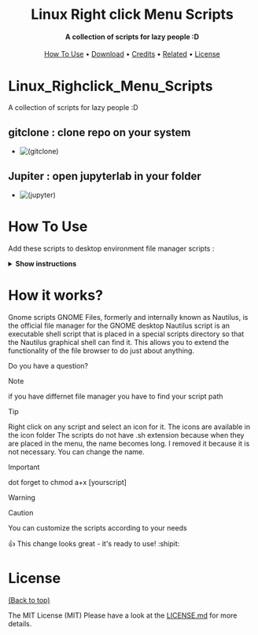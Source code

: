 
<h1 align="center">
  Linux Right click Menu Scripts
  <br>
</h1>

<h4 align="center">A collection of scripts for lazy people :D </h4>

<p align="center">
  <a href="#how-to-use">How To Use</a> •
  <a href="#download">Download</a> •
  <a href="#credits">Credits</a> •
  <a href="#related">Related</a> •
  <a href="#license">License</a>
</p>

# Linux_Righclick_Menu_Scripts
A collection of scripts for lazy people :D
## gitclone : clone repo on your system
  - ![(gitclone) ](https://raw.githubusercontent.com/MehrdadLinux/Linux_Righclick_Menu_Scripts/main/Doc/gitclone.gif)
## Jupiter : open jupyterlab in your folder
 -  ![(jupyter) ](https://raw.githubusercontent.com/MehrdadLinux/Linux_Righclick_Menu_Scripts/main/Doc/jupyter.gif)

# How To Use
Add these scripts to desktop environment file manager scripts :
<details><summary><b>Show instructions</b></summary>
    
  ```
 Nemo       ==>    ~/.local/share/nemo/scripts
 Nautilus   ==>   ~/.local/share/nautilus/scripts/
  ```

</details>


# How it works?
Gnome scripts
GNOME Files, formerly and internally known as Nautilus, is the official file manager for the GNOME desktop Nautilus script is an executable shell script that is placed in a special scripts directory so that the Nautilus graphical shell can find it. This allows you to extend the functionality of the file browser to do just about anything.
 
Do you have a question?


> [!NOTE]
> if you have differnet file manager you have to find your script path

> [!TIP]
> Right click on any script and select an icon for it. The icons are available in the icon folder
> The scripts do not have .sh extension because when they are placed in the menu, the name becomes long. I removed it because it is not necessary. You can change the name.

> [!IMPORTANT]
> dot forget to  chmod a+x [yourscript]

> [!WARNING]
> 

> [!CAUTION]
> You can customize the scripts according to your needs

:+1: This change looks great - it's ready to use! :shipit:

# License

[(Back to top)](#table-of-contents)


The MIT License (MIT) Please have a look at the [LICENSE.md](LICENSE.md) for more details.
